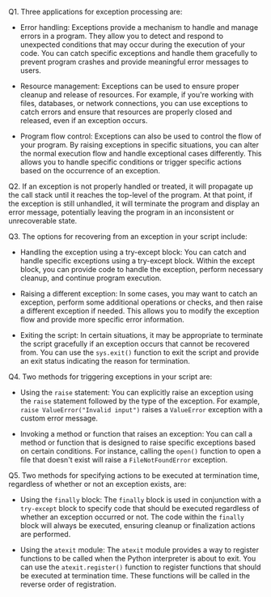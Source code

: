 Q1. Three applications for exception processing are:

- Error handling: Exceptions provide a mechanism to handle and manage errors in a program. They allow you to detect and respond to unexpected conditions that may occur during the execution of your code. You can catch specific exceptions and handle them gracefully to prevent program crashes and provide meaningful error messages to users.

- Resource management: Exceptions can be used to ensure proper cleanup and release of resources. For example, if you're working with files, databases, or network connections, you can use exceptions to catch errors and ensure that resources are properly closed and released, even if an exception occurs.

- Program flow control: Exceptions can also be used to control the flow of your program. By raising exceptions in specific situations, you can alter the normal execution flow and handle exceptional cases differently. This allows you to handle specific conditions or trigger specific actions based on the occurrence of an exception.

Q2. If an exception is not properly handled or treated, it will propagate up the call stack until it reaches the top-level of the program. At that point, if the exception is still unhandled, it will terminate the program and display an error message, potentially leaving the program in an inconsistent or unrecoverable state.

Q3. The options for recovering from an exception in your script include:

- Handling the exception using a try-except block: You can catch and handle specific exceptions using a try-except block. Within the except block, you can provide code to handle the exception, perform necessary cleanup, and continue program execution.

- Raising a different exception: In some cases, you may want to catch an exception, perform some additional operations or checks, and then raise a different exception if needed. This allows you to modify the exception flow and provide more specific error information.

- Exiting the script: In certain situations, it may be appropriate to terminate the script gracefully if an exception occurs that cannot be recovered from. You can use the `sys.exit()` function to exit the script and provide an exit status indicating the reason for termination.

Q4. Two methods for triggering exceptions in your script are:

- Using the `raise` statement: You can explicitly raise an exception using the `raise` statement followed by the type of the exception. For example, `raise ValueError("Invalid input")` raises a `ValueError` exception with a custom error message.

- Invoking a method or function that raises an exception: You can call a method or function that is designed to raise specific exceptions based on certain conditions. For instance, calling the `open()` function to open a file that doesn't exist will raise a `FileNotFoundError` exception.

Q5. Two methods for specifying actions to be executed at termination time, regardless of whether or not an exception exists, are:

- Using the `finally` block: The `finally` block is used in conjunction with a `try-except` block to specify code that should be executed regardless of whether an exception occurred or not. The code within the `finally` block will always be executed, ensuring cleanup or finalization actions are performed.

- Using the `atexit` module: The `atexit` module provides a way to register functions to be called when the Python interpreter is about to exit. You can use the `atexit.register()` function to register functions that should be executed at termination time. These functions will be called in the reverse order of registration.